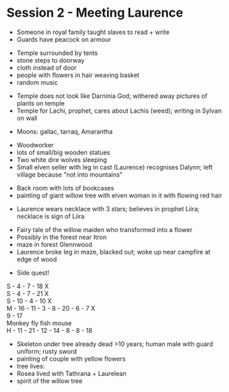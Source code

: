 # Session 2 - Meeting Laurence

- Someone in royal family taught slaves to read + write
- Guards have peacock on armour

+ Temple surrounded by tents
+ stone steps to doorway
+ cloth instead of door
+ people with flowers in hair weaving basket
+ random music

- Temple does not look like Darninia God; withered away pictures of plants on temple
- Temple for Lachi, prophet, cares about Lachis (weed); writing in Sylvan on wall

+ Moons: gallac, tarraq, Amarantha

- Woodworker
- lots of small/big wooden statues
- Two white dire wolves sleeping
- Small elven seller with leg in cast (Laurence) recognises Dalynn; left village because "not into mountains"

+ Back room with lots of bookcases
+ painting of giant willow tree with elven woman in it with flowing red hair

- Laurence wears necklace with 3 stars; believes in prophet Liira; necklace is sign of Liira

+ Fairy tale of the willow maiden who transformed into a flower
+ Possibly in the forest near Itron
+ maze in forest Glennwood
+ Laurence broke leg in maze, blacked out; woke up near campfire at edge of wood

- Side quest!

S - 4 - 7 - 18 X  
S - 4 - 7 - 21 X  
S - 10 - 4 - 10 X  
M - 16 - 11 - 3 - 8 - 20 - 6 - 7 X  
9 - 17  
Monkey fly fish mouse   
H - 11 - 21 - 12 - 14 - 8 - 8 - 18

- Skeleton under tree already dead >10 years; human male with guard uniform; rusty sword
- painting of couple with yellow flowers
- tree lives:
- Rosea lived with Tathrana + Laurelean
- spirit of the willow tree
